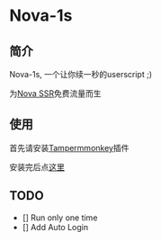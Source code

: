 # Nova-1s
## 简介
Nova-1s, 一个让你续一秒的userscript ;)

为[Nova SSR](https://nova.live)免费流量而生

## 使用
首先请安装[Tampermmonkey](http://tampermonkey.net/)插件

安装完后点[这里](https://github.com/William-An/Nova-1s/raw/master/nova%2B1s.user.js)

## TODO
* [] Run only one time
* [] Add Auto Login